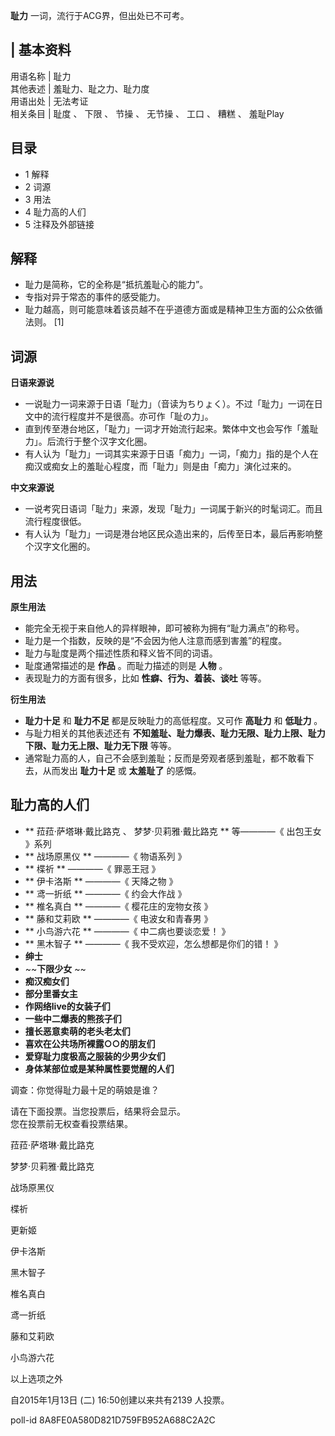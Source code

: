 **耻力** 一词，流行于ACG界，但出处已不可考。

|  **基本资料**  
---  
用语名称  |  耻力   
其他表述  |  羞耻力、耻之力、耻力度   
用语出处  |  无法考证   
相关条目  |  耻度  、  下限  、  节操  、  无节操  、  工口  、  糟糕  、  羞耻Play   
  
##  目录

  * 1  解释 
  * 2  词源 
  * 3  用法 
  * 4  耻力高的人们 
  * 5  注释及外部链接 

##  解释

  * 耻力是简称，它的全称是“抵抗羞耻心的能力”。 
  * 专指对异于常态的事件的感受能力。 
  * 耻力越高，则可能意味着该员越不在乎道德方面或是精神卫生方面的公众依循法则。  [1] 

##  词源

**日语来源说**

  * 一说耻力一词来源于日语「耻力」（音读为ちりょく）。不过「耻力」一词在日文中的流行程度并不是很高。亦可作「耻の力」。 
  * 直到传至港台地区，「耻力」一词才开始流行起来。繁体中文也会写作「羞耻力」。后流行于整个汉字文化圈。 
  * 有人认为「耻力」一词其实来源于日语「痴力」一词，「痴力」指的是个人在痴汉或痴女上的羞耻心程度，而「耻力」则是由「痴力」演化过来的。 

**中文来源说**

  * 一说考究日语词「耻力」来源，发现「耻力」一词属于新兴的时髦词汇。而且流行程度很低。 
  * 有人认为「耻力」一词是港台地区民众造出来的，后传至日本，最后再影响整个汉字文化圈的。 

##  用法

**原生用法**

  * 能完全无视于来自他人的异样眼神，即可被称为拥有“耻力满点”的称号。 
  * 耻力是一个指数，反映的是“不会因为他人注意而感到害羞”的程度。 
  * 耻力与耻度是两个描述性质和释义皆不同的词语。 
  * 耻度通常描述的是 **作品** 。而耻力描述的则是 **人物** 。 
  * 表现耻力的方面有很多，比如 **性癖、行为、着装、谈吐** 等等。 

**衍生用法**

  * **耻力十足** 和 **耻力不足** 都是反映耻力的高低程度。又可作 **高耻力** 和 **低耻力** 。 
  * 与耻力相关的其他表述还有 **不知羞耻、耻力爆表、耻力无限、耻力上限、耻力下限、耻力无上限、耻力无下限** 等等。 
  * 通常耻力高的人，自己不会感到羞耻；反而是旁观者感到羞耻，都不敢看下去，从而发出 **耻力十足** 或 **太羞耻了** 的感慨。 

##  耻力高的人们

  * ** 菈菈·萨塔琳·戴比路克  、  梦梦·贝莉雅·戴比路克  ** 等————《  出包王女  》系列 
  * ** 战场原黑仪  ** ————《  物语系列  》 
  * ** 楪祈  ** ————《  罪恶王冠  》 
  * ** 伊卡洛斯  ** ————《  天降之物  》 
  * ** 鸢一折纸  ** ————《  约会大作战  》 
  * ** 椎名真白  ** ————《  樱花庄的宠物女孩  》 
  * ** 藤和艾莉欧  ** ————《  电波女和青春男  》 
  * ** 小鸟游六花  ** ————《  中二病也要谈恋爱！  》 
  * ** 黑木智子  ** ————《  我不受欢迎，怎么想都是你们的错！  》 
  * **绅士**
  * ~~**下限少女** ~~
  * **痴汉痴女们**
  * **部分里番女主**
  * **作网络live的女装子们**
  * **一些中二爆表的熊孩子们**
  * **擅长恶意卖萌的老头老太们**
  * **喜欢在公共场所裸露○○的朋友们**
  * **爱穿耻力度极高之服装的少男少女们**
  * **身体某部位或是某种属性要觉醒的人们**

调查：你觉得耻力最十足的萌娘是谁？

请在下面投票。当您投票后，结果将会显示。  
您在投票前无权查看投票结果。

菈菈·萨塔琳·戴比路克

梦梦·贝莉雅·戴比路克

战场原黑仪

楪祈

更新姬

伊卡洛斯

黑木智子

椎名真白

鸢一折纸

藤和艾莉欧

小鸟游六花

以上选项之外

自2015年1月13日 (二) 16:50创建以来共有2139 人投票。

poll-id 8A8FE0A580D821D759FB952A688C2A2C

  